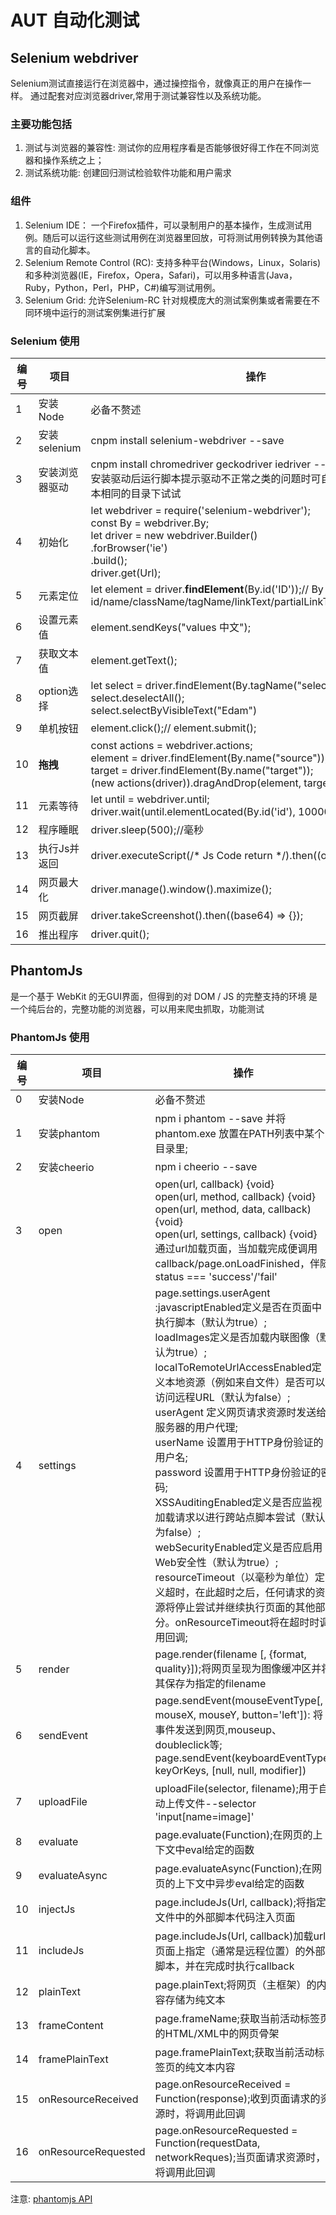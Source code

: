 # AUT 自动化测试

## Selenium webdriver

Selenium测试直接运行在浏览器中，通过操控指令，就像真正的用户在操作一样。
通过配套对应浏览器driver,常用于测试兼容性以及系统功能。

### 主要功能包括

1. 测试与浏览器的兼容性: 测试你的应用程序看是否能够很好得工作在不同浏览器和操作系统之上；
2. 测试系统功能: 创建回归测试检验软件功能和用户需求

### 组件

1. Selenium IDE： 一个Firefox插件，可以录制用户的基本操作，生成测试用例。随后可以运行这些测试用例在浏览器里回放，可将测试用例转换为其他语言的自动化脚本。
2. Selenium Remote Control (RC): 支持多种平台(Windows，Linux，Solaris)和多种浏览器(IE，Firefox，Opera，Safari)，可以用多种语言(Java，Ruby，Python，Perl，PHP，C#)编写测试用例。
3. Selenium Grid: 允许Selenium-RC 针对规模庞大的测试案例集或者需要在不同环境中运行的测试案例集进行扩展

### Selenium 使用

编号    |项目    |操作  
--------|--------|----------
1   |安装Node   |必备不赘述
2   |安装selenium|cnpm install selenium-webdriver --save
3   |安装浏览器驱动|cnpm install chromedriver geckodriver iedriver --save<br/>安装驱动后运行脚本提示驱动不正常之类的问题时可自行下载驱动放到与脚本相同的目录下试试
4   |初始化 |let webdriver = require('selenium-webdriver');<br/>const By = webdriver.By;<br/>let driver = new webdriver.Builder()<br/>   .forBrowser('ie')<br/>  .build();<br/>driver.get(Url);
5   |元素定位   |let element = driver.**findElement**(By.id('ID'));// By id/name/className/tagName/linkText/partialLinkText/xpath("//input")
6   |设置元素值 |element.sendKeys("values 中文");
7   |获取文本值 |element.getText();
8   |option选择 |let select = driver.findElement(By.tagName("select"));<br/>select.deselectAll();<br/>select.selectByVisibleText("Edam")
9   |单机按钮   |element.click();// element.submit();
10  |**拖拽**   |const actions = webdriver.actions;<br/>element = driver.findElement(By.name("source"));<br/>target = driver.findElement(By.name("target"));<br/>(new actions(driver)).dragAndDrop(element, target).perform();
11  |元素等待   |let until = webdriver.until;<br/>driver.wait(until.elementLocated(By.id('id'), 10000));
12  |程序睡眠   |driver.sleep(500);//毫秒
13  |执行Js并返回|driver.executeScript(/* Js Code return */).then((obj) => {})
14  |网页最大化 |driver.manage().window().maximize();
15  |网页截屏   |driver.takeScreenshot().then((base64) => {});
16  |推出程序   |driver.quit();

## PhantomJs

是一个基于 WebKit 的无GUI界面，但得到的对 DOM / JS 的完整支持的环境
是一个纯后台的，完整功能的浏览器，可以用来爬虫抓取，功能测试

### PhantomJs 使用

编号    |项目    |操作  
--------|--------|----------
0   |安装Node   |必备不赘述
1   |安装phantom|npm i phantom --save 并将phantom.exe 放置在PATH列表中某个目录里;
2   |安装cheerio|npm i cheerio --save
3   |open   |open(url, callback) {void}<br/>open(url, method, callback) {void}<br/>open(url, method, data, callback) {void}<br/>open(url, settings, callback) {void}<br/>通过url加载页面，当加载完成便调用callback/page.onLoadFinished，伴随status === 'success'/'fail'
4   |settings   |page.settings.userAgent :javascriptEnabled定义是否在页面中执行脚本（默认为true）;<br/>loadImages定义是否加载内联图像（默认为true）;<br/>localToRemoteUrlAccessEnabled定义本地资源（例如来自文件）是否可以访问远程URL（默认为false）;<br/>userAgent 定义网页请求资源时发送给服务器的用户代理;<br/>userName 设置用于HTTP身份验证的用户名;<br/>password 设置用于HTTP身份验证的密码;<br/>XSSAuditingEnabled定义是否应监视加载请求以进行跨站点脚本尝试（默认为false）;<br/>webSecurityEnabled定义是否应启用Web安全性（默认为true）;<br/>resourceTimeout（以毫秒为单位）定义超时，在此超时之后，任何请求的资源将停止尝试并继续执行页面的其他部分。onResourceTimeout将在超时时调用回调;
5   |render |page.render(filename [, {format, quality}]);将网页呈现为图像缓冲区并将其保存为指定的filename
6   |sendEvent  |page.sendEvent(mouseEventType[, mouseX, mouseY, button='left']): 将事件发送到网页,mouseup、doubleclick等;<br>page.sendEvent(keyboardEventType, keyOrKeys, [null, null, modifier])
7   |uploadFile |uploadFile(selector, filename);用于自动上传文件--selector 'input[name=image]'
8   |evaluate   |page.evaluate(Function);在网页的上下文中eval给定的函数
9   |evaluateAsync  |page.evaluateAsync(Function);在网页的上下文中异步eval给定的函数
10  |injectJs   |page.includeJs(Url, callback);将指定文件中的外部脚本代码注入页面
11  |includeJs  |page.includeJs(Url, callback)加载url页面上指定（通常是远程位置）的外部脚本，并在完成时执行callback
12  |plainText  |page.plainText;将网页（主框架）的内容存储为纯文本
13  |frameContent   |page.frameName;获取当前活动标签页的HTML/XML中的网页骨架
14  |framePlainText |page.framePlainText;获取当前活动标签页的纯文本内容
15  |onResourceReceived |page.onResourceReceived = Function(response);收到页面请求的资源时，将调用此回调
16  |onResourceRequested    |page.onResourceRequested = Function(requestData, networkReques);当页面请求资源时，将调用此回调

注意: <a href="https://phantomjs.org/api/webpage/">phantomjs API</a>
